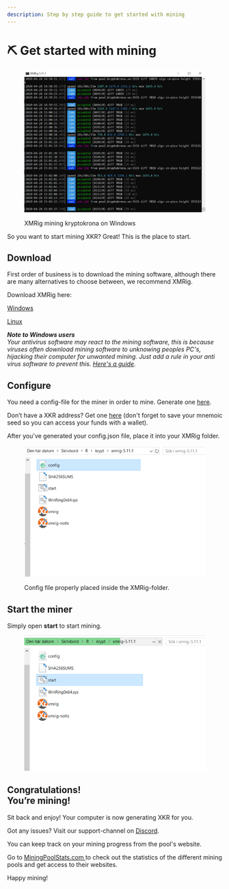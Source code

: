 ```yaml
---
description: Step by step guide to get started with mining
---
```


# ⛏ Get started with mining

<figure><img src="../.gitbook/assets/xmrig-600x467.png" alt=""><figcaption><p>XMRig mining kryptokrona on Windows</p></figcaption></figure>

So you want to start mining XKR? Great! This is the place to start.

## Download

First order of business is to download the mining software, although there are many alternatives to choose between, we recommend XMRig.

Download XMRig here:

[Windows](https://github.com/xmrig/xmrig/releases/download/v5.11.1/xmrig-5.11.1-msvc-cuda10\_1-win64.zip)

[Linux](https://github.com/xmrig/xmrig/releases/download/v5.11.1/xmrig-5.11.1-xenial-x64.tar.gz)

_**Note to Windows users**_\
_Your antivirus software may react to the mining software, this is because viruses often download mining software to unknowing peoples PC's, hijacking their computer for unwanted mining. Just add a rule in your anti virus software to prevent this._ [_Here's a guide_](https://www.nicehash.com/blog/post/exclude-nicehash-miner-from-windows-defender-immediately)_._



## Configure

You need a config-file for the miner in order to mine. Generate one [here](https://www.kryptokrona.org/en/mining).

Don’t have a XKR address? Get one [here](https://explorer.kryptokrona.se/tools.html) (don't forget to save your mnemoic seed so you can access your funds with a wallet).

After you've generated your config.json file, place it into your XMRig folder.

<figure><img src="../.gitbook/assets/cfgmap-600x433.png" alt=""><figcaption><p>Config file properly placed inside the XMRig-folder.</p></figcaption></figure>

## Start the miner

Simply open **start** to start mining.

<figure><img src="../.gitbook/assets/startmap-600x447.png" alt=""><figcaption></figcaption></figure>

Congratulations!\
You’re mining!
--------------

Sit back and enjoy! Your computer is now generating XKR for you.

Got any issues? Visit our support-channel on [Discord](https://chat.kryptokrona.se/).

You can keep track on your mining progress from the pool's website.



Go to [MiningPoolStats.com ](https://miningpoolstats.stream/kryptokrona)to check out the statistics of the different mining pools and get access to their websites.

Happy mining!
